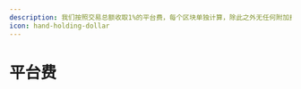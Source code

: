 ```yaml
---
description: 我们按照交易总额收取1%的平台费，每个区块单独计算，除此之外无任何附加费，对于交易费用有疑问的用户，请优先查看你优先费和滑点设置。
icon: hand-holding-dollar
---
```


# 平台费

